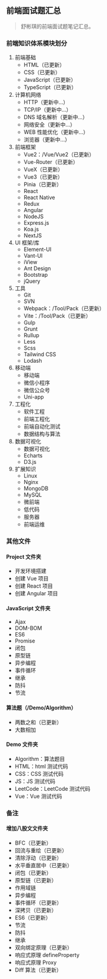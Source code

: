 <!--
 * @Author: Shu Binqi
 * @Date: 2023-02-28 18:37:33
 * @LastEditors: Shu Binqi
 * @LastEditTime: 2023-03-02 00:49:01
 * @Description: 前端面试题汇总
 * @Version: 1.0.0
 * @FilePath: \interviewQuestions\README.md
-->

## 前端面试题汇总

> 舒彬琪的前端面试题笔记汇总。

### 前端知识体系模块划分

1. 前端基础
   - HTML（已更新）
   - CSS（已更新）
   - JavaScript（已更新）
   - TypeScript（已更新）
2. 计算机网络
   - HTTP（更新中...）
   - TCP/IP（更新中...）
   - DNS 域名解析（更新中...）
   - 网络安全（更新中...）
   - WEB 性能优化（更新中...）
   - 浏览器（更新中...）
3. 前端框架
   - Vue2：/Vue/Vue2（已更新）
   - Vue-Router（已更新）
   - VueX（已更新）
   - Vue3（已更新）
   - Pinia（已更新）
   - React
   - React Native
   - Redux
   - Angular
   - NodeJS
   - Express.js
   - Koa.js
   - NextJS
4. UI 框架/库
   - Element-UI
   - Vant-UI
   - iView
   - Ant Design
   - Bootstrap
   - jQuery
5. 工具
   - Git
   - SVN
   - Webpack：/Tool/Pack（已更新）
   - Vite：/Tool/Pack（已更新）
   - Gulp
   - Grunt
   - Rullup
   - Less
   - Scss
   - Tailwind CSS
   - Lodash
6. 移动端
   - 移动端
   - 微信小程序
   - 微信公众号
   - Uni-app
7. 工程化
   - 软件工程
   - 前端工程化
   - 前端自动化测试
   - 数据结构与算法
8. 数据可视化
   - 数据可视化
   - Echarts
   - D3.js
9. 扩展知识
   - Linux
   - Nginx
   - MongoDB
   - MySQL
   - 微前端
   - 低代码
   - 服务器
   - 前端运维

### 其他文件

#### Project 文件夹

- 开发环境搭建
- 创建 Vue 项目
- 创建 React 项目
- 创建 Angular 项目

#### JavaScript 文件夹

- Ajax
- DOM-BOM
- ES6
- Promise
- 闭包
- 原型链
- 异步编程
- 事件循环
- 继承
- 防抖
- 节流

#### 算法题（/Demo/Algorithm）

- 两数之和（已更新）
- 大数相加

#### Demo 文件夹

- Algorithm：算法题目
- HTML：html 测试代码
- CSS：CSS 测试代码
- JS：JS 测试代码
- LeetCode：LeetCode 测试代码
- Vue：Vue 测试代码

### 备注

#### 增加八股文文件夹

- BFC（已更新）
- 回流与重绘（已更新）
- 清除浮动（已更新）
- 水平垂直居中（已更新）
- 闭包（已更新）
- 原型链（已更新）
- 作用域链
- 异步编程
- 事件循环（已更新）
- 深拷贝（已更新）
- ES6（已更新）
- 节流
- 防抖
- 继承
- 双向绑定原理（已更新）
- 响应式原理 defineProperty
- 响应式原理 Proxy
- Diff 算法（已更新）
